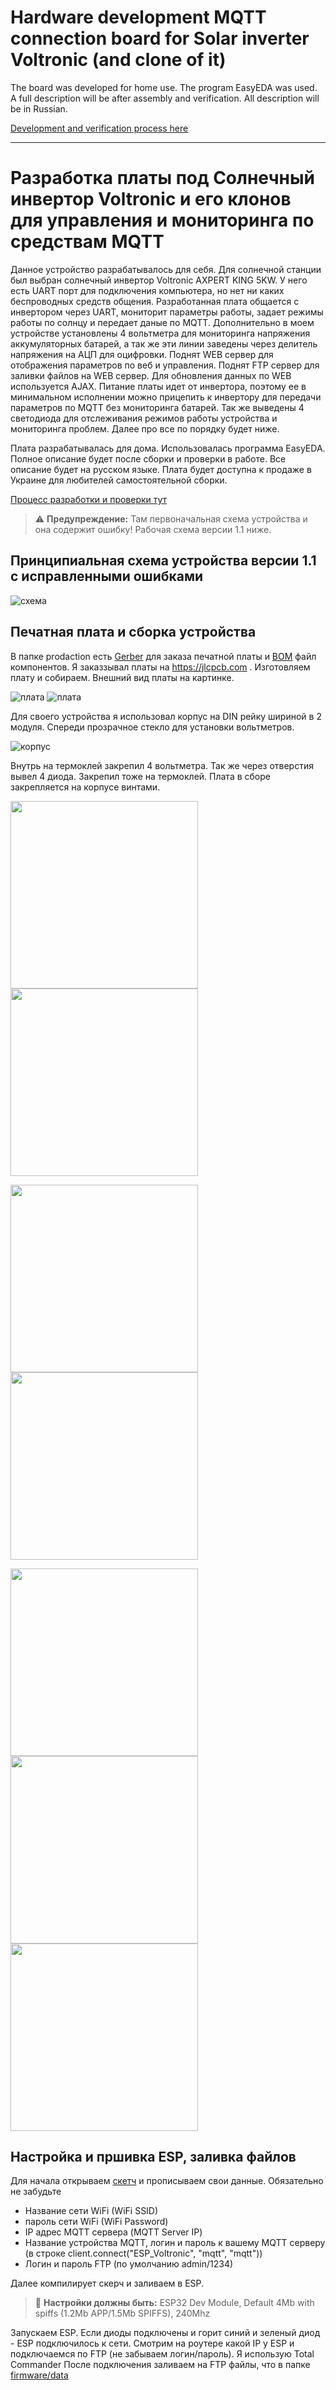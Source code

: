 # Hardware development MQTT connection board for Solar inverter Voltronic (and clone of it) 
The board was developed for home use. The program EasyEDA was used. A full description will be after assembly and verification. All description will be in Russian. 

[Development and verification process here](development.md)

---

# Разработка платы под Солнечный инвертор Voltronic и его клонов для управления и мониторинга по средствам MQTT
Данное устройство разрабатывалось для себя. Для солнечной станции был выбран солнечный инвертор Voltronic AXPERT KING 5KW. У него есть UART порт для подключения компьютера, но нет ни каких беспроводных средств общения. Разработанная плата общается с инвертором через UART, мониторит параметры работы, задает режимы работы по солнцу и передает даные по MQTT. Дополнительно в моем устройстве установлены 4 вольтметра для мониторинга напряжения аккумуляторных батарей, а так же эти линии заведены через делитель напряжения на АЦП для оцифровки. Поднят WEB сервер для отображения параметров по веб и управления. Поднят FTP сервер для заливки файлов на WEB сервер. Для обновления данных по WEB используется AJAX. Питание платы идет от инвертора, поэтому ее в минимальном исполнении можно прицепить к инвертору для передачи параметров по MQTT без мониторинга батарей. Так же выведены 4 светодиода для отслеживания режимов работы устройства и мониторинга проблем. Далее про все по порядку будет ниже.

Плата разрабатывалась для дома. Использовалась программа EasyEDA. Полное описание будет после сборки и проверки в работе. Все описание будет на русском языке. Плата будет доступна к продаже в Украине для любителей самостоятельной сборки.

[Процесс разработки и проверки тут](development.md)

> :warning: **Предупреждение:** Там первоначальная схема устройства и она содержит ошибку! Рабочая схема версии 1.1 ниже.

## Принципиальная схема устройства версии 1.1 с исправленными ошибками

![схема](img/SCH_1.1.png "принципиальная схема")

## Печатная плата и сборка устройства

В папке prodaction есть [Gerber](prodaction/Gerber_Voltronic_ESP32_v1.1.zip) для заказа печатной платы и [BOM](prodaction/BOM_Board1_PCB1_2023-05-11.xlsx) файл компонентов.
Я заказзывал платы на https://jlcpcb.com . Изготовляем плату и собираем. Внешний вид платы на картинке.

![плата](img/11.jpg "вид впаты лицо")
![плата](img/12.jpg "вид впаты изнанка")

Для своего устройства я использовал корпус на DIN рейку шириной в 2 модуля. Спереди прозрачное стекло для установки вольтметров.

![корпус](img/корпус_DIN.jpg "корпус на DIN рейку")

Внутрь на термоклей закрепил 4 вольтметра. Так же через отверстия вывел 4 диода. Закрепил тоже на термоклей.
Плата в сборе закрепляется на корпусе винтами.

<img src="img/6.jpg" style="height:300px;"> <img src="img/3.jpg" style="height:300px;">

<img src="img/4.jpg" style="height:300px;"> <img src="img/5.jpg" style="height:300px;">

<img src="img/7.jpg" style="height:300px;"> <img src="img/8.jpg" style="height:300px;"> <img src="img/9.jpg" style="height:300px;">

## Настройка и пршивка ESP, заливка файлов
Для начала открываем [скетч](firmware/Voltronic_AJAX.ino) и прописываем свои данные. Обязательно не забудьте
* Название сети WiFi (WiFi SSID)
* пароль сети WiFi (WiFi Password)
* IP адрес MQTT сервера (MQTT Server IP)
* Название устройства MQTT, логин и пароль к вашему MQTT серверу (в строке client.connect("ESP_Voltronic", "mqtt", "mqtt"))
* Логин и пароль FTP (по умолчанию admin/1234)

Далее компилирует скерч и заливаем в ESP. 
> :memo: **Настройки должны быть:** ESP32 Dev Module, Default 4Mb with spiffs (1.2Mb APP/1.5Mb SPIFFS), 240Mhz

Запускаем ESP. Если диоды подключены и горит синий и зеленый диод - ESP подключилось к сети. Смотрим на роутере какой IP у ESP и подключаемся по FTP (не забываем логин/пароль). Я использую Total Commander
После подключения заливаем на FTP файлы, что в папке [firmware/data](firmware/data)

